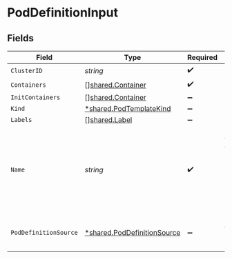 # PodDefinitionInput


## Fields

| Field                                                                                                     | Type                                                                                                      | Required                                                                                                  | Description                                                                                               |
| --------------------------------------------------------------------------------------------------------- | --------------------------------------------------------------------------------------------------------- | --------------------------------------------------------------------------------------------------------- | --------------------------------------------------------------------------------------------------------- |
| `ClusterID`                                                                                               | *string*                                                                                                  | :heavy_check_mark:                                                                                        | N/A                                                                                                       |
| `Containers`                                                                                              | [][shared.Container](../../models/shared/container.md)                                                    | :heavy_check_mark:                                                                                        | N/A                                                                                                       |
| `InitContainers`                                                                                          | [][shared.Container](../../models/shared/container.md)                                                    | :heavy_minus_sign:                                                                                        | N/A                                                                                                       |
| `Kind`                                                                                                    | [*shared.PodTemplateKind](../../models/shared/podtemplatekind.md)                                         | :heavy_minus_sign:                                                                                        | N/A                                                                                                       |
| `Labels`                                                                                                  | [][shared.Label](../../models/shared/label.md)                                                            | :heavy_minus_sign:                                                                                        | N/A                                                                                                       |
| `Name`                                                                                                    | *string*                                                                                                  | :heavy_check_mark:                                                                                        | in pod template, this is the normalized name (for example, get it from pod -> replicaset -> deployment).<br/> |
| `PodDefinitionSource`                                                                                     | [*shared.PodDefinitionSource](../../models/shared/poddefinitionsource.md)                                 | :heavy_minus_sign:                                                                                        | The source type of the pod definition                                                                     |